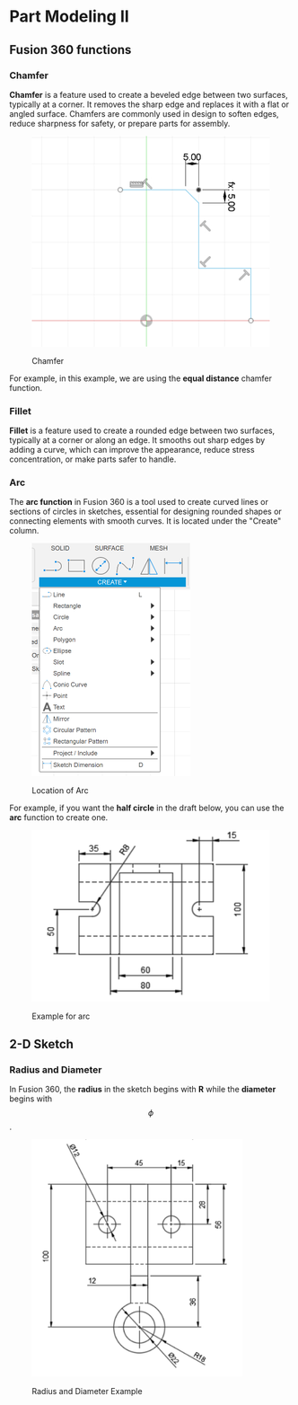 # Part Modeling II

## Fusion 360 functions

### Chamfer

**Chamfer** is a feature used to create a beveled edge between two surfaces, typically at a corner. It removes the sharp edge and replaces it with a flat or angled surface. Chamfers are commonly used in design to soften edges, reduce sharpness for safety, or prepare parts for assembly.

<figure><img src="../../.gitbook/assets/cad-chamfer.png" alt="" width="563"><figcaption><p>Chamfer</p></figcaption></figure>

For example, in this example, we are using the **equal distance** chamfer function.

### Fillet

**Fillet** is a feature used to create a rounded edge between two surfaces, typically at a corner or along an edge. It smooths out sharp edges by adding a curve, which can improve the appearance, reduce stress concentration, or make parts safer to handle.

### Arc

The **arc function** in Fusion 360 is a tool used to create curved lines or sections of circles in sketches, essential for designing rounded shapes or connecting elements with smooth curves. It is located under the "Create" column.

<figure><img src="../../.gitbook/assets/cad-arc-location.png" alt="" width="282"><figcaption><p>Location of Arc</p></figcaption></figure>

For example, if you want the **half circle** in the draft below, you can use the **arc** function to create one.

<figure><img src="../../.gitbook/assets/cad-arc-example.png" alt="" width="563"><figcaption><p>Example for arc</p></figcaption></figure>

## 2-D Sketch

### Radius and Diameter

In Fusion 360, the **radius** in the sketch begins with **R** while the **diameter** begins with $$\phi$$.

<figure><img src="../../.gitbook/assets/cad-radius-diameter.png" alt="" width="375"><figcaption><p>Radius and Diameter Example</p></figcaption></figure>
